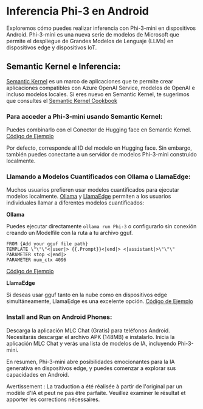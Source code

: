 # **Inferencia Phi-3 en Android**

Exploremos cómo puedes realizar inferencia con Phi-3-mini en dispositivos Android. Phi-3-mini es una nueva serie de modelos de Microsoft que permite el despliegue de Grandes Modelos de Lenguaje (LLMs) en dispositivos edge y dispositivos IoT.

## Semantic Kernel e Inferencia:
[Semantic Kernel](https://github.com/microsoft/semantic-kernel) es un marco de aplicaciones que te permite crear aplicaciones compatibles con Azure OpenAI Service, modelos de OpenAI e incluso modelos locales. Si eres nuevo en Semantic Kernel, te sugerimos que consultes el [Semantic Kernel Cookbook](https://github.com/microsoft/SemanticKernelCookBook?WT.mc_id=aiml-138114-kinfeylo)

### Para acceder a Phi-3-mini usando Semantic Kernel:
Puedes combinarlo con el Conector de Hugging face en Semantic Kernel. [Código de Ejemplo](https://github.com/Azure-Samples/Phi-3MiniSamples/tree/main/semantickernel?WT.mc_id=aiml-138114-kinfeylo)

Por defecto, corresponde al ID del modelo en Hugging face. Sin embargo, también puedes conectarte a un servidor de modelos Phi-3-mini construido localmente.

### Llamando a Modelos Cuantificados con Ollama o LlamaEdge:

Muchos usuarios prefieren usar modelos cuantificados para ejecutar modelos localmente.
[Ollama](https://ollama.com/) y [LlamaEdge](https://llamaedge.com) permiten a los usuarios individuales llamar a diferentes modelos cuantificados:

**Ollama**

Puedes ejecutar directamente `ollama run Phi-3` o configurarlo sin conexión creando un Modelfile con la ruta a tu archivo gguf.

```
FROM {Add your gguf file path}
TEMPLATE \"\"\"<|user|> {{.Prompt}}<|end|> <|assistant|>\"\"\"
PARAMETER stop <|end|>
PARAMETER num_ctx 4096

```

[Código de Ejemplo](https://github.com/Azure-Samples/Phi-3MiniSamples/tree/main/ollama?WT.mc_id=aiml-138114-kinfeylo)

**LlamaEdge** 

Si deseas usar gguf tanto en la nube como en dispositivos edge simultáneamente, LlamaEdge es una excelente opción. [Código de Ejemplo](https://github.com/Azure-Samples/Phi-3MiniSamples/tree/main/ollama?WT.mc_id=aiml-138114-kinfeylo)

### Install and Run on Android Phones:
Descarga la aplicación MLC Chat (Gratis) para teléfonos Android. Necesitarás descargar el archivo APK (148MB) e instalarlo. Inicia la aplicación MLC Chat y verás una lista de modelos de IA, incluyendo Phi-3-mini.

En resumen, Phi-3-mini abre posibilidades emocionantes para la IA generativa en dispositivos edge, y puedes comenzar a explorar sus capacidades en Android.

Avertissement : La traduction a été réalisée à partir de l'original par un modèle d'IA et peut ne pas être parfaite. Veuillez examiner le résultat et apporter les corrections nécessaires.